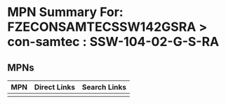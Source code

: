 



# MPN Summary For: FZECONSAMTECSSW142GSRA > con-samtec : SSW-104-02-G-S-RA

## MPNs
  

|MPN|Direct Links|Search Links|
| :--- | :--- | :--- |
||||

